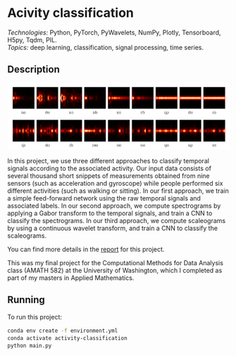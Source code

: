 # Acivity classification

*Technologies:* Python, PyTorch, PyWavelets, NumPy, Plotly, Tensorboard, H5py, Tqdm, PIL. <br>
*Topics:* deep learning, classification, signal processing, time series. <br>

## Description

<p float="left">
  <img src="readme_files/spectrograms.png?raw=true" width="700" />
</p>

In this project, we use three different approaches to classify temporal signals according to the associated activity. Our input data consists of several thousand short snippets of measurements obtained from nine sensors (such as acceleration and gyroscope) while people performed six different activities (such as walking or sitting). In our first approach, we train a simple feed-forward network using the raw temporal signals and associated labels. In our second approach, we compute spectrograms by applying a Gabor transform to the temporal signals, and train a CNN to classify the spectrograms. In our third approach, we compute scaleograms by using a continuous wavelet transform, and train a CNN to classify the scaleograms.

You can find more details in the <a href="https://1drv.ms/b/s!AiCY1Uw6PbEfheUz1u-obevm2AsltA?e=U0Ls2N">report</a> for this project.

This was my final project for the Computational Methods for Data Analysis class (AMATH 582) at the University of Washington, which I completed as part 
of my masters in Applied Mathematics.

## Running

To run this project:

```sh
conda env create -f environment.yml
conda activate activity-classification
python main.py
```